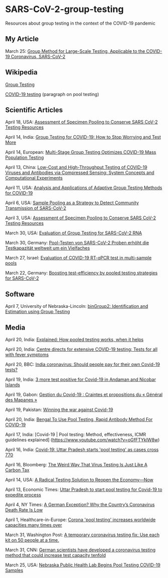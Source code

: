# SARS-CoV-2-group-testing
Resources about group testing in the context of the COVID-19 pandemic


## My Article
March 25: [Group Method for Large-Scale Testing, Applicable to the COVID-19 Coronavirus, SARS-CoV-2](https://conforty.net/coronavirus-testing/sars-cov-2-pcr-testing.html)


## Wikipedia

[Group Testing](https://en.wikipedia.org/wiki/Group_testing)

[COVID-19 testing](https://en.wikipedia.org/wiki/COVID-19_testing) (paragraph on pool testing)


## Scientific Articles

April 18, USA: [Assessment of Specimen Pooling to Conserve SARS CoV-2 Testing Resources](https://academic.oup.com/ajcp/article-pdf/doi/10.1093/ajcp/aqaa064/33101253/aqaa064.pdf)

April 14, India: [Group Testing for COVID-19: How to Stop Worrying and Test More](https://arxiv.org/abs/2004.06306)

April 14, European: [Multi-Stage Group Testing Optimizes COVID-19 Mass Population Testing](https://www.medrxiv.org/content/10.1101/2020.04.10.20061176v1.full.pdf)

April 13, China: [Low-Cost and High-Throughput Testing of COVID-19 Viruses and Antibodies via Compressed Sensing: System Concepts and Computational Experiments](https://arxiv.org/pdf/2004.05759.pdf)

April 11, USA: [Analysis and Applications of Adaptive Group Testing Methods for COVID-19](https://www.medrxiv.org/content/10.1101/2020.04.05.20050245v2.full.pdf)

April 6, USA: [Sample Pooling as a Strategy to Detect Community Transmission of SARS-CoV-2](https://jamanetwork.com/journals/jama/fullarticle/2764364)

April 3, USA: [Assessment of Specimen Pooling to Conserve SARS CoV-2 Testing Resources](https://www.medrxiv.org/content/10.1101/2020.04.03.20050195v1.full.pdf)

March 30, USA: [Evaluation of Group Testing for SARS-CoV-2 RNA](https://www.medrxiv.org/content/10.1101/2020.03.27.20043968v1)

March 30, Germany: [Pool-Testen von SARS-CoV-2 Proben erhöht die Testkapazität weltweit um ein Vielfaches](https://aktuelles.uni-frankfurt.de/forschung/pool-testen-von-sars-cov-2-proben-erhoeht-die-testkapazitaet-weltweit-um-ein-vielfaches/)

March 27, Israel: [Evaluation of COVID-19 RT-qPCR test in multi-sample pools](https://www.medrxiv.org/content/10.1101/2020.03.26.20039438v1.full.pdf?fbclid=IwAR05risJ59nXcuGW-3FvnTr_fW9GUHSsAXlzP2-8WFj__vEY6RTs5CCIw-8)

March 22, Germany: [Boosting test-efficiency by pooled testing strategies for SARS-CoV-2](https://arxiv.org/abs/2003.09944)


## Software
April 7, University of Nebraska-Lincoln: [binGroup2: Identification and Estimation using Group Testing](https://cran.r-project.org/web/packages/binGroup2/index.html)


## Media

April 20, India: [Explained: How pooled testing works, when it helps](https://indianexpress.com/article/explained/coronavirus-infection-how-pooled-testing-works-when-it-helps-6370001/)

April 20, India: [Centre directs for extensive COVID-19 testing: Tests for all with fever symptoms](https://keralakaumudi.com/en/news/news.php?id=286899&u=centre-directs-for-extensive-covid-19-testing-tests-for-all-with-fever-symptoms-286899)

April 20, BBC: [India coronavirus: Should people pay for their own Covid-19 tests?](https://www.bbc.com/news/world-asia-india-52322559)

April 19, India: [3 more test positive for Covid-19 in Andaman and Nicobar Islands](https://www.indiatoday.in/india/story/3-more-test-positive-for-covid-19-in-andaman-and-nicobar-islands-1668759-2020-04-19)

April 19, Gabon: [Gestion du Covid-19 : Craintes et propositions du « Général des Mapanes »](https://www.gabonreview.com/gabon-gestion-du-covid-19-craintes-et-propositions-du-general-des-mapanes/)

April 19, Pakistan: [Winning the war against Covid-19](https://www.thenews.com.pk/tns/detail/645878-winning-the-war-against-covid-19)

April 20, India: [Bengal To Use Pool Testing, Rapid Antibody Method For COVID-19](https://www.ndtv.com/india-news/coronavirus-west-bengal-to-use-pool-testing-rapid-antibody-method-for-covid-19-2214608)

April 17, India: [Covid-19 | Pool testing: Method, effectiveness, ICMR guidelines explained]
(https://www.youtube.com/watch?v=oGfFTYklW8w)

April 16, India: [Covid-19: Uttar Pradesh starts 'pool testing' as cases cross 770](https://www.youtube.com/watch?v=MScUZSsO9Mg)

April 16, Bloomberg: [The Weird Way That Virus Testing Is Just Like A Carbon Tax](https://www.bloomberg.com/news/articles/2020-04-16/the-weird-way-that-virus-testing-is-just-like-a-carbon-tax)

April 14, USA: [A Radical Testing Solution to Reopen the Economy—Now](https://chiefexecutive.net/a-radical-testing-solution-to-reopen-the-economy-now/)

April 13, Economic Times: [Uttar Pradesh to start pool testing for Covid-19 to expedite process](https://economictimes.indiatimes.com/news/politics-and-nation/uttar-pradesh-to-start-pool-testing-for-covid-19-to-expedite-process/articleshow/75122742.cms?from=mdr)

April 4, NY Times: [A German Exception? Why the Country’s Coronavirus Death Rate Is Low](https://www.nytimes.com/2020/04/04/world/europe/germany-coronavirus-death-rate.html)

April 1, Healthcare-in-Europe: [Corona 'pool testing' increases worldwide capacities many times over](https://healthcare-in-europe.com/en/news/corona-pool-testing-increases-worldwide-capacities-many-times-over.html)

March 31, Washington Post: [A temporary coronavirus testing fix: Use each kit on 50 people at a time.](https://www.washingtonpost.com/outlook/2020/03/31/coronavirus-testing-groups/)

March 31, CNN: [German scientists have developed a coronavirus testing method that could increase test capacity tenfold](https://edition.cnn.com/world/live-news/coronavirus-pandemic-03-31-20/h_c9b8259b105b4f26a4ade9fb61b954ce?fbclid=IwAR0u74GS1JyegjJR5LxvD7F7JVpgyIr5bXoH7YefGm3_kssr2ukXsBMps2o)

March 25, USA: [Nebraska Public Health Lab Begins Pool Testing COVID-19 Samples](https://www.ketv.com/article/nebraska-public-health-lab-begins-pool-testing-covid-19-samples/31934880)
